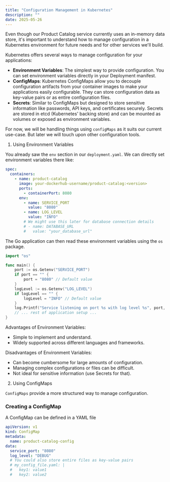 ```yaml
---
title: "Configuration Management in Kubernetes"
description: ""
date: 2025-05-26
---
```


Even though our Product Catalog service currently uses an in-memory data store,
it's important to understand how to manage configuration in a Kubernetes environment
for future needs and for other services we'll build.

Kubernetes offers several ways to manage configuration for your applications:

- **Environment Variables**: The simplest way to provide configuration. You can
  set environment variables directly in your Deployment manifest.
- **ConfigMaps**: Kubernetes ConfigMaps allow you to decouple configuration
  artifacts from your container images to make your applications easily
  configurable. They can store configuration data as key-value pairs or as
  entire configuration files.
- **Secrets**: Similar to ConfigMaps but designed to store sensitive information
  like passwords, API keys, and certificates securely. Secrets are stored in
  etcd (Kubernetes' backing store) and can be mounted as volumes or exposed as
  environment variables.

For now, we will be handling things using `configMaps` as it suits our current
use-case. But later we will touch upon other configuration tools.

1. Using Environment Variables

You already saw the `env` section in our `deployment.yaml`. We can directly set
environment variables there like:

```yaml
spec:
  containers:
    - name: product-catalog
      image: your-dockerhub-username/product-catalog:<version>
      ports:
        - containerPort: 8080
      env:
        - name: SERVICE_PORT
          value: "8080"
        - name: LOG_LEVEL
          value: "INFO"
        # We might use this later for database connection details
        # - name: DATABASE_URL
        #   value: "your_database_url"
```

The Go application can then read these environment variables using the `os`
package.

```go
import "os"

func main() {
    port := os.Getenv("SERVICE_PORT")
    if port == "" {
        port = "8080" // Default value
    }
    logLevel := os.Getenv("LOG_LEVEL")
    if logLevel == "" {
        logLevel = "INFO" // Default value
    }
    log.Printf("Service listening on port %s with log level %s", port, logLevel)
    // ... rest of application setup ...
}
```

Advantages of Environment Variables:

- Simple to implement and understand.
- Widely supported across different languages and frameworks.

Disadvantages of Environment Variables:

- Can become cumbersome for large amounts of configuration.
- Managing complex configurations or files can be difficult.
- Not ideal for sensitive information (use Secrets for that).

2. Using ConfigMaps

`ConfigMaps` provide a more structured way to manage configuration.

### Creating a ConfigMap

A ConfigMap can be defined in a YAML file

```yaml
apiVersion: v1
kind: ConfigMap
metadata:
  name: product-catalog-config
data:
  service_port: "8080"
  log_level: "DEBUG"
  # You could also store entire files as key-value pairs
  # my_config_file.yaml: |
  #   key1: value1
  #   key2: value2
```
